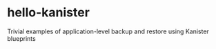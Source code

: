 # hello-kanister
Trivial examples of application-level backup and restore using Kanister blueprints
